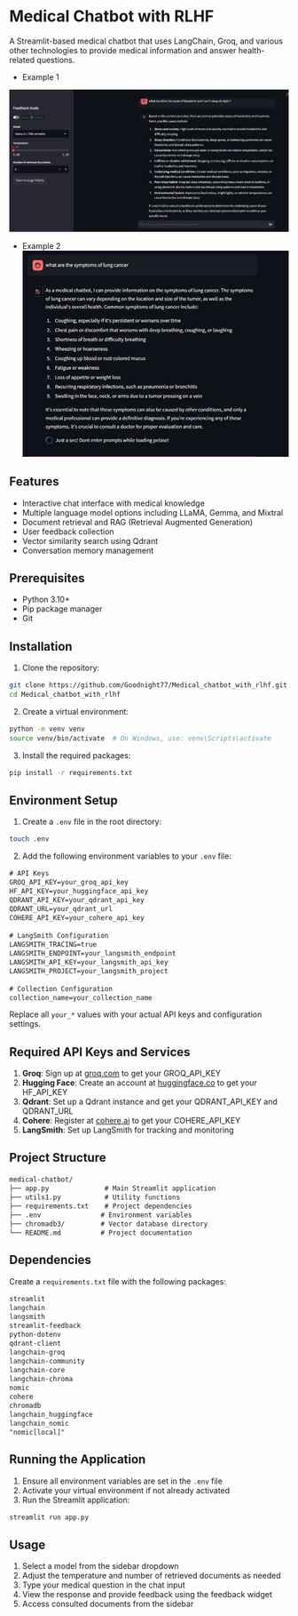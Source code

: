 
# Medical Chatbot with RLHF

A Streamlit-based medical chatbot that uses LangChain, Groq, and various other technologies to provide medical information and answer health-related questions.
- Example 1

![Example2](img/2.jpeg)
- Example 2
![Example1](img/1.jpeg)

## Features

- Interactive chat interface with medical knowledge
- Multiple language model options including LLaMA, Gemma, and Mixtral
- Document retrieval and RAG (Retrieval Augmented Generation)
- User feedback collection
- Vector similarity search using Qdrant
- Conversation memory management

## Prerequisites

- Python 3.10+
- Pip package manager
- Git

## Installation

1. Clone the repository:
```bash
git clone https://github.com/Goodnight77/Medical_chatbot_with_rlhf.git
cd Medical_chatbot_with_rlhf
```

2. Create a virtual environment:
```bash
python -m venv venv
source venv/bin/activate  # On Windows, use: venv\Scripts\activate
```

3. Install the required packages:
```bash
pip install -r requirements.txt
```

## Environment Setup

1. Create a `.env` file in the root directory:
```bash
touch .env
```

2. Add the following environment variables to your `.env` file:
```plaintext
# API Keys
GROQ_API_KEY=your_groq_api_key
HF_API_KEY=your_huggingface_api_key
QDRANT_API_KEY=your_qdrant_api_key
QDRANT_URL=your_qdrant_url
COHERE_API_KEY=your_cohere_api_key

# LangSmith Configuration
LANGSMITH_TRACING=true
LANGSMITH_ENDPOINT=your_langsmith_endpoint
LANGSMITH_API_KEY=your_langsmith_api_key
LANGSMITH_PROJECT=your_langsmith_project

# Collection Configuration
collection_name=your_collection_name
```

Replace all `your_*` values with your actual API keys and configuration settings.

## Required API Keys and Services

1. **Groq**: Sign up at [groq.com](https://groq.com) to get your GROQ_API_KEY
2. **Hugging Face**: Create an account at [huggingface.co](https://huggingface.co) to get your HF_API_KEY
3. **Qdrant**: Set up a Qdrant instance and get your QDRANT_API_KEY and QDRANT_URL
4. **Cohere**: Register at [cohere.ai](https://cohere.ai) to get your COHERE_API_KEY
5. **LangSmith**: Set up LangSmith for tracking and monitoring

## Project Structure

```
medical-chatbot/
├── app.py              # Main Streamlit application
├── utils1.py           # Utility functions
├── requirements.txt    # Project dependencies
├── .env               # Environment variables
├── chromadb3/         # Vector database directory
└── README.md          # Project documentation
```

## Dependencies

Create a `requirements.txt` file with the following packages:

```plaintext
streamlit
langchain
langsmith
streamlit-feedback
python-dotenv
qdrant-client
langchain-groq
langchain-community
langchain-core
langchain-chroma
nomic
cohere
chromadb
langchain_huggingface
langchain_nomic
"nomic[local]"
```

## Running the Application

1. Ensure all environment variables are set in the `.env` file
2. Activate your virtual environment if not already activated
3. Run the Streamlit application:
```bash
streamlit run app.py
```

## Usage

1. Select a model from the sidebar dropdown
2. Adjust the temperature and number of retrieved documents as needed
3. Type your medical question in the chat input
4. View the response and provide feedback using the feedback widget
5. Access consulted documents from the sidebar

